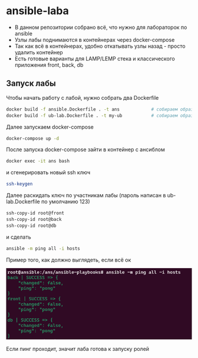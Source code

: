 # ansible-laba
- В данном репозитории собрано всё, что нужно для лабораторок по ansible
- Узлы лабы поднимаются в контейнерах через docker-compose 
- Так как всё в контейнерах, удобно откатывать узлы назад - просто удалить контейнер
- Есть готовые варианты для LAMP/LEMP стека и классического приложения front, back, db

## Запуск лабы

Чтобы начать работу с лабой, нужно собрать два Dockerfile

```sh
docker build -f ansible.Dockerfile . -t ans            # собираем образ для ансибла
docker build -f ub-lab.Dockerfile . -t my-ub           # собираем образ для убунты, с которой будем работать
```

Далее запускаем docker-compose

```sh
docker-compose up -d
```

После запуска docker-compose зайти в контейнер с ансиблом 

```sh
docker exec -it ans bash
```

и сгенерировать новый ssh ключ

```sh
ssh-keygen
```

Далее раскидать ключ по участникам лабы (пароль написан в ub-lab.Dockerfile по умолчанию 123)

```sh
ssh-copy-id root@front
ssh-copy-id root@back
ssh-copy-id root@db
```

и сделать 

```sh
ansible -m ping all -i hosts
```

Пример того, как должно выглядеть, если всё ок

![N|Solid](img/good-pong.png)

Если пинг проходит, значит лаба готова к запуску ролей

